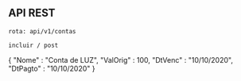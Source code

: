 

##  API REST

	rota: api/v1/contas

	incluir / post



{
    "Nome" : "Conta de LUZ",
    "ValOrig" :  100,
    "DtVenc" : "10/10/2020",
    "DtPagto" : "10/10/2020"
}


